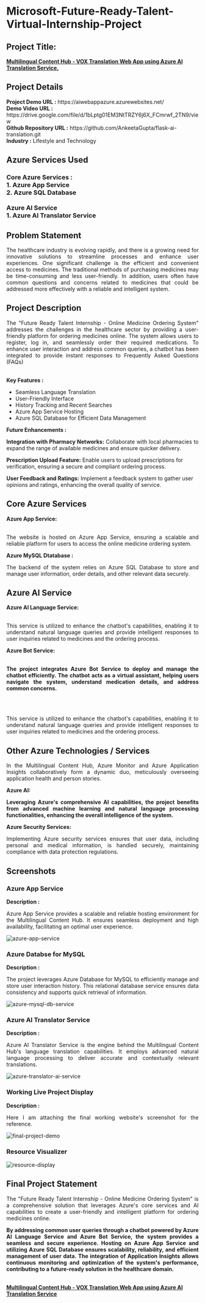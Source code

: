 <h1>Microsoft-Future-Ready-Talent-Virtual-Internship-Project</h1>
<h2>Project Title:</h2><b><a href="https://aiwebappazure.azurewebsites.net/">Multilingual Content Hub - VOX Translation Web App using Azure AI Translation Service.</b></a>
<br>
<h2>Project Details</h2>
<b>Project Demo URL :</b> https://aiwebappazure.azurewebsites.net/ <br>
<b>Demo Video URL :</b> https://drive.google.com/file/d/1bLptg01EM3NtTRZY6j6X_FCmrwf_2TN9/view <br>
<b>Github Repository URL :</b> https://github.com/AnkeetaGupta/flask-ai-translation.git <br>
<b>Industry :</b> Lifestyle and Technology<br>
<h2>Azure Services Used</h2>
<h3>
Core Azure Services : <br>
1. Azure App Service <br>
2. Azure SQL Database <br> <br>
Azure AI Service <br>
1. Azure AI Translator Service
</h3>
<h2>Problem Statement</h2>
<p align="justify">The healthcare industry is evolving rapidly, and there is a growing need for innovative solutions to streamline processes and enhance user experiences. One significant challenge is the efficient and convenient access to medicines. The traditional methods of purchasing medicines may be time-consuming and less user-friendly. In addition, users often have common questions and concerns related to medicines that could be addressed more effectively with a reliable and intelligent system.</p>
<h2>Project Description</h2>
<p align="justify">The "Future Ready Talent Internship - Online Medicine Ordering System" addresses the challenges in the healthcare sector by providing a user-friendly platform for ordering medicines online. The system allows users to register, log in, and seamlessly order their required medications. To enhance user interaction and address common queries, a chatbot has been integrated to provide instant responses to Frequently Asked Questions (FAQs)</p><br>
<b>Key Features :</b>
<ul>
    <li>Seamless Language Translation</li>
    <li>User-Friendly Interface</li>
    <li>History Tracking and Recent Searches</li>
    <li>Azure App Service Hosting</li>
    <li>Azure SQL Database for Efficient Data Management</li>
</ul>
<b>Future Enhancements :</b><br>
<p align="justify"><b>Integration with Pharmacy Networks:</b> Collaborate with local pharmacies to expand the range of available medicines and ensure quicker delivery.

<b>Prescription Upload Feature:</b> Enable users to upload prescriptions for verification, ensuring a secure and compliant ordering process.

<b>User Feedback and Ratings:</b> Implement a feedback system to gather user opinions and ratings, enhancing the overall quality of service.</p>
<h2>Core Azure Services</h2>
<b>Azure App Service:</b><br><p align="justify"><br> The website is hosted on Azure App Service, ensuring a scalable and reliable platform for users to access the online medicine ordering system.</p>

<b>Azure MySQL Dtatabase :</b><br><p align="justify">The backend of the system relies on Azure SQL Database to store and manage user information, order details, and other relevant data securely.</p>
<h2>Azure AI Service</h2>
<b>Azure AI Language Service:</b><br><br><p align="justify">This service is utilized to enhance the chatbot's capabilities, enabling it to understand natural language queries and provide intelligent responses to user inquiries related to medicines and the ordering process.</p>
<b><b>Azure Bot Service:</b><br><br><p align="justify">The project integrates Azure Bot Service to deploy and manage the chatbot efficiently. The chatbot acts as a virtual assistant, helping users navigate the system, understand medication details, and address common concerns.</p></b><br><br><p align="justify">This service is utilized to enhance the chatbot's capabilities, enabling it to understand natural language queries and provide intelligent responses to user inquiries related to medicines and the ordering process.</p>
<h2>Other Azure Technologies / Services</h2>
<p align="justify">In the Multilingual Content Hub, Azure Monitor and Azure Application Insights collaboratively form a dynamic duo, meticulously overseeing application health and person stories.</p>

<b>Azure AI:</b><p align="justify"><b>Leveraging Azure's comprehensive AI capabilities, the project benefits from advanced machine learning and natural language processing functionalities, enhancing the overall intelligence of the system.<br>
</b></p>
<b>Azure Security Services:</b><br><p align="justify">Implementing Azure security services ensures that user data, including personal and medical information, is handled securely, maintaining compliance with data protection regulations.</p>


<h2>Screenshots</h2>
<h3>Azure App Service</h3>
<b>Description :</b><p align="justify">Azure App Service provides a scalable and reliable hosting environment for the Multilingual Content Hub. It ensures seamless deployment and high availability, facilitating an optimal user experience.</p>
<img src="https://github.com/AnkeetaGupta/flask-ai-translation/blob/main/screenshots/app-service.png" alt="azure-app-service"></img><br>
<h3>Azure Databse for MySQL</h3>
<b>Description :</b><p align="justify"> The project leverages Azure Database for MySQL to efficiently manage and store user interaction history. This relational database service ensures data consistency and supports quick retrieval of information.</p>
<img src="https://github.com/AnkeetaGupta/flask-ai-translation/blob/main/screenshots/app-db.png" alt="azure-mysql-db-service"></img><br>
<h3>Azure AI Translator Service</h3>
<b>Description :</b><p align="justify">Azure AI Translator Service is the engine behind the Multilingual Content Hub's language translation capabilities. It employs advanced natural language processing to deliver accurate and contextually relevant translations.</p>
<img src="https://github.com/AnkeetaGupta/flask-ai-translation/blob/main/screenshots/app-ai.png" alt="azure-translator-ai-service"></img><br>
<h3>Working Live Project Display</h3>
<b>Description :</b><p align="justify">Here I am attaching the final working website's screenshot for the reference.</p>
<img src="https://github.com/AnkeetaGupta/flask-ai-translation/blob/main/screenshots/final-project.png" alt="final-project-demo"></img>

<h3>Resource Visualizer</h3>
<img src="https://github.com/AnkeetaGupta/flask-ai-translation/blob/main/screenshots/flask-ai.jpg" alt="resource-display"></img>

<h2>Final Project Statement</h2>
<p align="justify">
The "Future Ready Talent Internship - Online Medicine Ordering System" is a comprehensive solution that leverages Azure's core services and AI capabilities to create a user-friendly and intelligent platform for ordering medicines online. </p>
<p align="justify">
<b>By addressing common user queries through a chatbot powered by Azure AI Language Service and Azure Bot Service, the system provides a seamless and secure experience. Hosting on Azure App Service and utilizing Azure SQL Database ensures scalability, reliability, and efficient management of user data. The integration of Application Insights allows continuous monitoring and optimization of the system's performance, contributing to a future-ready solution in the healthcare domain.</b>
</p> <br>
</h2><b><a href="https://aiwebappazure.azurewebsites.net/">Multilingual Content Hub - VOX Translation Web App using Azure AI Translation Service</b></a>

